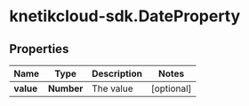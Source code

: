 # knetikcloud-sdk.DateProperty

## Properties
Name | Type | Description | Notes
------------ | ------------- | ------------- | -------------
**value** | **Number** | The value | [optional] 


